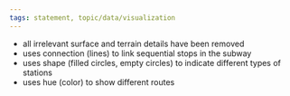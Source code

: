 ```yaml
---
tags: statement, topic/data/visualization
---
```


- all irrelevant surface and terrain details have been removed
- uses connection (lines) to link sequential stops in the subway
- uses shape (filled circles, empty circles) to indicate different types of stations
- uses hue (color) to show different routes